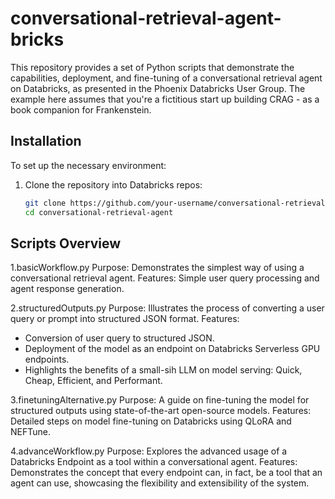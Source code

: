 # conversational-retrieval-agent-bricks

This repository provides a set of Python scripts that demonstrate the capabilities, deployment, and fine-tuning of a conversational retrieval agent on Databricks, as presented in the Phoenix Databricks User Group.
The example here assumes that you're a fictitious start up building CRAG - as a book companion for Frankenstein.

## Installation

To set up the necessary environment:

1. Clone the repository into Databricks repos:
   ```bash
   git clone https://github.com/your-username/conversational-retrieval-agent.git
   cd conversational-retrieval-agent

## Scripts Overview

1.basicWorkflow.py
Purpose: Demonstrates the simplest way of using a conversational retrieval agent.
Features: Simple user query processing and agent response generation.

2.structuredOutputs.py
Purpose: Illustrates the process of converting a user query or prompt into structured JSON format.
Features:
- Conversion of user query to structured JSON.
- Deployment of the model as an endpoint on Databricks Serverless GPU endpoints.
- Highlights the benefits of a small-sih LLM on model serving: Quick, Cheap, Efficient, and Performant.

3.finetuningAlternative.py
Purpose: A guide on fine-tuning the model for structured outputs using state-of-the-art open-source models.
Features: Detailed steps on model fine-tuning on Databricks using QLoRA and NEFTune.

4.advanceWorkflow.py
Purpose: Explores the advanced usage of a Databricks Endpoint as a tool within a conversational agent.
Features: Demonstrates the concept that every endpoint can, in fact, be a tool that an agent can use, showcasing the flexibility and extensibility of the system.
